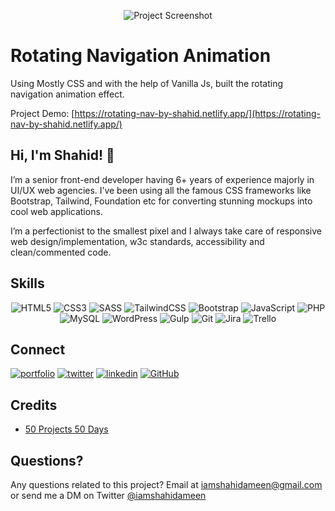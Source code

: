 <div align="center">

![Project Screenshot](https://50projects50days.com/img/projects-img/3-rotating-navigation-animation.png)

</div>

# Rotating Navigation Animation

Using Mostly CSS and with the help of Vanilla Js, built the rotating navigation animation effect.

Project Demo: [https://rotating-nav-by-shahid.netlify.app/](https://rotating-nav-by-shahid.netlify.app/)

## Hi, I'm Shahid! 👋

I’m a senior front-end developer having 6+ years of experience majorly in UI/UX web agencies. I’ve been using all the famous CSS frameworks like Bootstrap, Tailwind, Foundation etc for converting stunning mockups into cool web applications.

I’m a perfectionist to the smallest pixel and I always take care of responsive web design/implementation, w3c standards, accessibility and clean/commented code.

## Skills

<div align="center">

![HTML5](https://img.shields.io/badge/html5-%23E34F26.svg?style=for-the-badge&logo=html5&logoColor=white)
![CSS3](https://img.shields.io/badge/css3-%231572B6.svg?style=for-the-badge&logo=css3&logoColor=white)
![SASS](https://img.shields.io/badge/SASS-hotpink.svg?style=for-the-badge&logo=SASS&logoColor=white)
![TailwindCSS](https://img.shields.io/badge/tailwindcss-%2338B2AC.svg?style=for-the-badge&logo=tailwind-css&logoColor=white)
![Bootstrap](https://img.shields.io/badge/bootstrap-%23563D7C.svg?style=for-the-badge&logo=bootstrap&logoColor=white)
![JavaScript](https://img.shields.io/badge/javascript-%23323330.svg?style=for-the-badge&logo=javascript&logoColor=%23F7DF1E)
![PHP](https://img.shields.io/badge/php-%23777BB4.svg?style=for-the-badge&logo=php&logoColor=white)
![MySQL](https://img.shields.io/badge/mysql-%2300f.svg?style=for-the-badge&logo=mysql&logoColor=white)
![WordPress](https://img.shields.io/badge/WordPress-%23117AC9.svg?style=for-the-badge&logo=WordPress&logoColor=white)
![Gulp](https://img.shields.io/badge/GULP-%23CF4647.svg?style=for-the-badge&logo=gulp&logoColor=white)
![Git](https://img.shields.io/badge/git-%23F05033.svg?style=for-the-badge&logo=git&logoColor=white)
![Jira](https://img.shields.io/badge/jira-%230A0FFF.svg?style=for-the-badge&logo=jira&logoColor=white)
![Trello](https://img.shields.io/badge/Trello-%23026AA7.svg?style=for-the-badge&logo=Trello&logoColor=white)

</div>

## Connect

[![portfolio](https://img.shields.io/badge/my_portfolio-000?style=for-the-badge&logo=ko-fi&logoColor=white)](https://shahidameen.com)
[![twitter](https://img.shields.io/badge/twitter-1DA1F2?style=for-the-badge&logo=twitter&logoColor=white)](https://twitter.com/iamshahidameen)
[![linkedin](https://img.shields.io/badge/linkedin-0A66C2?style=for-the-badge&logo=linkedin&logoColor=white)](https://www.linkedin.com/in/iamshahidameen)
[![GitHub](https://img.shields.io/badge/github-%23121011.svg?style=for-the-badge&logo=github&logoColor=white)](https://github.com/iamshahidameen)

## Credits

- [50 Projects 50 Days](https://50projects50days.com)

## Questions?

Any questions related to this project? Email at iamshahidameen@gmail.com or send me a DM on Twitter [@iamshahidameen](https://twitter.com/iamshahidameen)
